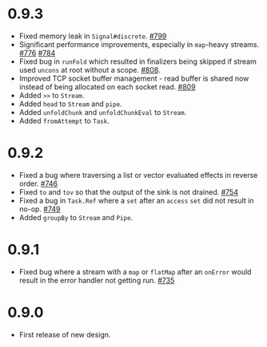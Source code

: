 0.9.3
=====
 - Fixed memory leak in `Signal#discrete`. [#799](https://github.com/functional-streams-for-scala/fs2/issues/799)
 - Significant performance improvements, especially in `map`-heavy streams. [#776](https://github.com/functional-streams-for-scala/fs2/pull/776) [#784](https://github.com/functional-streams-for-scala/fs2/pull/784)
 - Fixed bug in `runFold` which resulted in finalizers being skipped if stream used `uncons` at root without a scope. [#808](https://github.com/functional-streams-for-scala/fs2/pull/808).
 - Improved TCP socket buffer management - read buffer is shared now instead of being allocated on each socket read. [#809](https://github.com/functional-streams-for-scala/fs2/pull/809)
 - Added `>>` to `Stream`.
 - Added `head` to `Stream` and `pipe`.
 - Added `unfoldChunk` and `unfoldChunkEval` to `Stream`.
 - Added `fromAttempt` to `Task`.

0.9.2
=====
 - Fixed a bug where traversing a list or vector evaluated effects in reverse order. [#746](https://github.com/functional-streams-for-scala/fs2/issues/746)
 - Fixed `to` and `tov` so that the output of the sink is not drained. [#754](https://github.com/functional-streams-for-scala/fs2/pull/754)
 - Fixed a bug in `Task.Ref` where a `set` after an `access` `set` did not result in no-op. [#749](https://github.com/functional-streams-for-scala/fs2/pull/749)
 - Added `groupBy` to `Stream` and `Pipe`.

0.9.1
=====
 - Fixed bug where a stream with a `map` or `flatMap` after an `onError` would result in the error handler not getting run. [#735](https://github.com/functional-streams-for-scala/fs2/issues/735)

0.9.0
=====
 - First release of new design.
